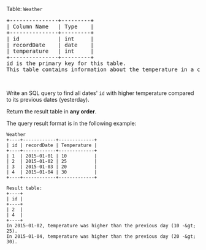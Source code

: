 Table: `` Weather ``

<pre>
+---------------+---------+
| Column Name   | Type    |
+---------------+---------+
| id            | int     |
| recordDate    | date    |
| temperature   | int     |
+---------------+---------+
id is the primary key for this table.
This table contains information about the temperature in a certain day.
</pre>

&nbsp;

Write an SQL query to find all dates' `` id ``&nbsp;with higher temperature compared to its previous dates (yesterday).

Return the result table in __any order__.

The query result format is in the following example:

    
    Weather
    +----+------------+-------------+
    | id | recordDate | Temperature |
    +----+------------+-------------+
    | 1  | 2015-01-01 | 10          |
    | 2  | 2015-01-02 | 25          |
    | 3  | 2015-01-03 | 20          |
    | 4  | 2015-01-04 | 30          |
    +----+------------+-------------+
    
    Result table:
    +----+
    | id |
    +----+
    | 2  |
    | 4  |
    +----+
    In 2015-01-02, temperature was higher than the previous day (10 -&gt; 25).
    In 2015-01-04, temperature was higher than the previous day (20 -&gt; 30).